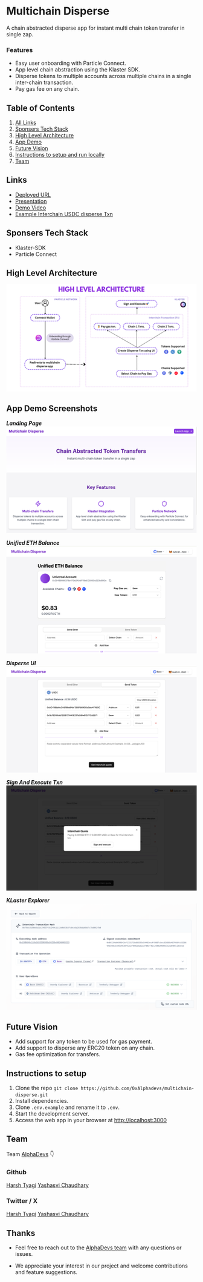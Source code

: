 # Multichain Disperse

A chain abstracted disperse app for instant multi chain token transfer in single zap.

### Features

- Easy user onboarding with Particle Connect.
- App level chain abstraction using the Klaster SDK.
- Disperse tokens to multiple accounts across multiple chains in a single inter-chain transaction.
- Pay gas fee on any chain.

## Table of Contents

1. [All Links](#links)
2. [Sponsers Tech Stack](#sponsers-tech-stack)
3. [High Level Architecture](#high-level-architecture)
4. [App Demo](#app-demo-screenshots)
5. [Future Vision](#future-vision)
6. [Instructions to setup and run locally ](#instructions-to-setup)
7. [Team](#team)

## Links

- [Deployed URL](https://multichain-disperse-eight.vercel.app/)
- [Presentation](https://www.canva.com/design/DAGV3KCbqFY/uYzMpf8leZBvRbK_3WJ0bg/view)
- [Demo Video](https://www.youtube.com/watch?v=wr2RlyfXLVY)
- [Example Interchain USDC disperse Txn](https://explorer.klaster.io/details/0x76ec8180e8a1ac2493743c240c1112e0b93b3fc0ceda283bda6bb7c7bd062fb0)

## Sponsers Tech Stack

- Klaster-SDK
- Particle Connect

## High Level Architecture

![High Level Architecture](./public/demo/high-level-architecture.png)

## App Demo Screenshots

**_Landing Page_**
![Landing Page](./public/demo/landing-page.png)

**_Unified ETH Balance_**
![Unified ETH Balance](./public/demo/unified-eth-balance.png)

**_Disperse UI_**
![Disperse](./public/demo/disperse-ui.png)

**_Sign And Execute Txn_**
![Sign And Execute Txn](./public/demo/sign-and-execute.png)

**_KLaster Explorer_**
![Transfer Completed](./public/demo/klaster-explorer.png)

## Future Vision

- Add support for any token to be used for gas payment.
- Add support to disperse any ERC20 token on any chain.
- Gas fee optimization for transfers.

## Instructions to setup

1. Clone the repo `git clone https://github.com/0xAlphadevs/multichain-disperse.git`
2. Install dependencies.
3. Clone `.env.example` and rename it to `.env`.
4. Start the development server.
5. Access the web app in your browser at [http://localhost:3000](http://localhost:3000)

## Team

Team [AlphaDevs](https://www.alphadevs.dev) 👇

### Github

[Harsh Tyagi](https://github.com/mr-harshtyagi)
[Yashasvi Chaudhary](https://github.com/0xyshv)

### Twitter / X

[Harsh Tyagi](https://twitter.com/0xmht)
[Yashasvi Chaudhary](https://twitter.com/0xyshv)

## Thanks

- Feel free to reach out to the [AlphaDevs team](https://www.alphadevs.dev) with any questions or issues.

- We appreciate your interest in our project and welcome contributions and feature suggestions.
